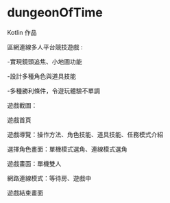 # dungeonOfTime

Kotlin 作品

區網連線多人平台競技遊戲 :

-實現鏡頭追焦、小地圖功能

-設計多種角色與道具技能

-多種勝利條件，令遊玩體驗不單調



遊戲截圖：

遊戲首頁



遊戲導覽：操作方法、角色技能、道具技能、任務模式介紹



選擇角色畫面：單機模式選角、連線模式選角



遊戲畫面：單機雙人



網路連線模式：等待房、遊戲中



遊戲結束畫面



